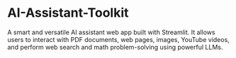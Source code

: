 # AI-Assistant-Toolkit
A smart and versatile AI assistant web app built with Streamlit. It allows users to interact with PDF documents, web pages, images, YouTube videos, and perform web search and math problem-solving using powerful LLMs.
